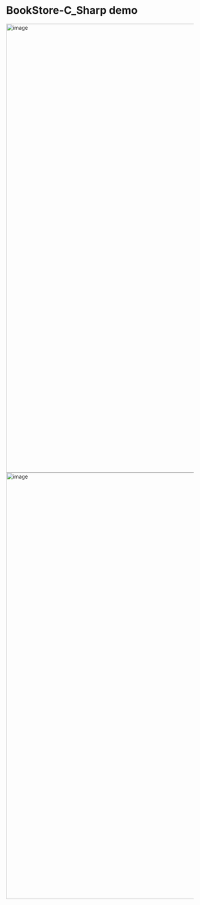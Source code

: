 # BookStore-C_Sharp demo


<img width="1203" alt="image" src="https://user-images.githubusercontent.com/71847656/174899800-ecb00124-f57a-42c0-83b0-692eeefd5be0.png">


<img width="1143" alt="image" src="https://user-images.githubusercontent.com/71847656/174899835-c9fc7065-2964-4cc2-8d3a-ca4ed6614526.png">
